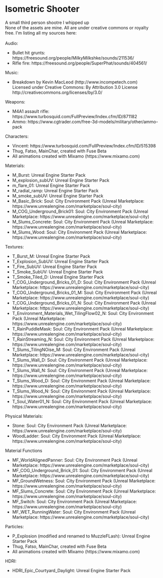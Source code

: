 # Isometric Shooter
A small third person shootre I whipped up<br>
None of the assets are mine. All are under creative commons or royalty free. I'm listing all my sources here:<br><br>
Audio:<br>
<ul>
  <li>Bullet hit grunts: https://freesound.org/people/MilkyMilkshke/sounds/211536/</li>
  <li>Rifle fire: https://freesound.org/people/SuperPhat/sounds/404561/</li>
</ul>
Music:<br>
<ul>
  <li>Breakdown by Kevin MacLeod (http://www.incompetech.com)<br>
Licensed under Creative Commons: By Attribution 3.0 License<br>
http://creativecommons.org/licenses/by/3.0/</li>
</ul>
Weapons:<br>
<ul>
  <li>M4A1 assault rifle: https://www.turbosquid.com/FullPreview/Index.cfm/ID/871182</li>
  <li>Ammo: https://www.cgtrader.com/free-3d-models/military/other/ammo-pack</li>
</ul>
Characters:<br>
<ul>
  <li>Vincent: https://www.turbosquid.com/FullPreview/Index.cfm/ID/515398</li>
  <li>Thug, Fatso, MainChar, created with Fuse Beta</li>
  <li>All animations created with Mixamo (https://www.mixamo.com)</li>
</ul>

Materials:<br>
<ul>
  <li>M_Burst: Unreal Engine Starter Pack</li>  
  <li>M_explosion_subUV: Unreal Engine Starter Pack</li>  
  <li>m_flare_01: Unreal Engine Starter Pack</li>  
  <li>M_radial_ramp: Unreal Engine Starter Pack</li>  
  <li>M_smoke_subUV: Unreal Engine Starter Pack</li>
  <li>M_Basic_Brick: Soul: City Environment Pack (Unreal Marketplace: https://www.unrealengine.com/marketplace/soul-city)</li>
  <li>M_COG_Underground_Brick01: Soul: City Environment Pack (Unreal Marketplace: https://www.unrealengine.com/marketplace/soul-city)</li>
  <li>M_Slums_Concrete: Soul: City Environment Pack (Unreal Marketplace: https://www.unrealengine.com/marketplace/soul-city)</li>
  <li>M_Slums_Wood: Soul: City Environment Pack (Unreal Marketplace: https://www.unrealengine.com/marketplace/soul-city)</li>
</ul>

Textures:<br>
<ul>
  <li>T_Burst_M: Unreal Engine Starter Pack</li>  
  <li>T_Explosion_SubUV: Unreal Engine Starter Pack</li>  
  <li>T_Fire_SubUV: Unreal Engine Starter Pack</li>  
  <li>T_Smoke_SubUV: Unreal Engine Starter Pack</li>  
  <li>T_Smoke_Tiled_D: Unreal Engine Starter Pack</li>
  <li>T_COG_Underground_Bricks_01_D: Soul: City Environment Pack (Unreal Marketplace: https://www.unrealengine.com/marketplace/soul-city)</li>
  <li>T_COG_Underground_Bricks_01_M: Soul: City Environment Pack (Unreal Marketplace: https://www.unrealengine.com/marketplace/soul-city)</li>
  <li>T_COG_Underground_Bricks_01_N: Soul: City Environment Pack (Unreal Marketplace: https://www.unrealengine.com/marketplace/soul-city)</li>
  <li>T_Environment_Materials_Wet_TilingFlow02_N: Soul: City Environment Pack (Unreal Marketplace: https://www.unrealengine.com/marketplace/soul-city)</li>
  <li>T_RainPuddleMask: Soul: City Environment Pack (Unreal Marketplace: https://www.unrealengine.com/marketplace/soul-city)</li>
  <li>T_RainStreaming_N: Soul: City Environment Pack (Unreal Marketplace: https://www.unrealengine.com/marketplace/soul-city)</li>
  <li>T_Slums_TilingNOise_M: Soul: City Environment Pack (Unreal Marketplace: https://www.unrealengine.com/marketplace/soul-city)</li>
  <li>T_Slums_Wall_D: Soul: City Environment Pack (Unreal Marketplace: https://www.unrealengine.com/marketplace/soul-city)</li>
  <li>T_Slums_Wall_N: Soul: City Environment Pack (Unreal Marketplace: https://www.unrealengine.com/marketplace/soul-city)</li>
  <li>T_Slums_Wood_D: Soul: City Environment Pack (Unreal Marketplace: https://www.unrealengine.com/marketplace/soul-city)</li>
  <li>T_Slums_Wood_N: Soul: City Environment Pack (Unreal Marketplace: https://www.unrealengine.com/marketplace/soul-city)</li>
  <li>T_Soul_Water01_N: Soul: City Environment Pack (Unreal Marketplace: https://www.unrealengine.com/marketplace/soul-city)</li>
</ul>

Physical Materials:<br>
<ul>
  <li>Stone: Soul: City Environment Pack (Unreal Marketplace: https://www.unrealengine.com/marketplace/soul-city)</li>
  <li>WoodLadder: Soul: City Environment Pack (Unreal Marketplace: https://www.unrealengine.com/marketplace/soul-city)</li>
</ul>

Material Functions<br>
<ul>
  <li>MF_WorldAlignedPanner: Soul: City Environment Pack (Unreal Marketplace: https://www.unrealengine.com/marketplace/soul-city)</li>
  <li>MF_COG_Underground_Brick_01: Soul: City Environment Pack (Unreal Marketplace: https://www.unrealengine.com/marketplace/soul-city)</li>
  <li>MF_GroundWetness: Soul: City Environment Pack (Unreal Marketplace: https://www.unrealengine.com/marketplace/soul-city)</li>
  <li>MF_Slums_Concrete: Soul: City Environment Pack (Unreal Marketplace: https://www.unrealengine.com/marketplace/soul-city)</li>
  <li>MF_Switch: Soul: City Environment Pack (Unreal Marketplace: https://www.unrealengine.com/marketplace/soul-city)</li>
  <li>MF_WET_RunningWater: Soul: City Environment Pack (Unreal Marketplace: https://www.unrealengine.com/marketplace/soul-city)</li>
</ul>

Particles:<br>
<ul>
  <li>P_Explosion (modified and renamed to MuzzleFLash): Unreal Engine Starter Pack</li>
  
  <li>Thug, Fatso, MainChar, created with Fuse Beta</li>
  <li>All animations created with Mixamo (https://www.mixamo.com)</li>
</ul>

HDRI:<br>
<ul>
  <li>HDRI_Epic_Courtyard_Daylight: Unreal Engine Starter Pack</li>
</ul>
